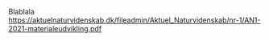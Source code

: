 Blablala
https://aktuelnaturvidenskab.dk/fileadmin/Aktuel_Naturvidenskab/nr-1/AN1-2021-materialeudvikling.pdf